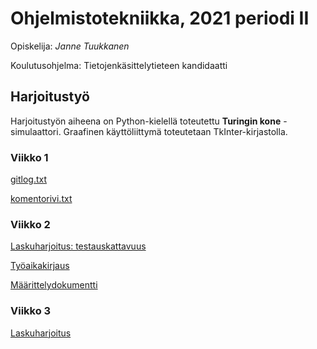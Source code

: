 # Ohjelmistotekniikka,  2021 periodi II

Opiskelija: *Janne Tuukkanen*

Koulutusohjelma: Tietojenkäsittelytieteen kandidaatti

## Harjoitustyö
Harjoitustyön aiheena on Python-kielellä toteutettu **Turingin kone** -simulaattori. Graafinen käyttöliittymä toteutetaan TkInter-kirjastolla.

### Viikko 1
[gitlog.txt](https://github.com/jatufin/ot-harjoitustyo/blob/master/laskarit/viikko1/gitlog.txt)

[komentorivi.txt](https://github.com/jatufin/ot-harjoitustyo/blob/master/laskarit/viikko1/komentorivi.txt)

### Viikko 2
[Laskuharjoitus: testauskattavuus](https://github.com/jatufin/ot-harjoitustyo/blob/master/laskarit/viikko2/coverage_report.png)

[Työaikakirjaus](https://github.com/jatufin/ot-harjoitustyo/blob/master/dokumentaatio/tuntikirjanpito.md)

[Määrittelydokumentti](https://github.com/jatufin/ot-harjoitustyo/blob/master/dokumentaatio/vaatimusmaarittely.md)


### Viikko 3
[Laskuharjoitus](https://github.com/jatufin/ot-harjoitustyo/blob/master/laskarit/viikko3/kaaviot.md)

